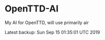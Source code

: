 # OpenTTD-AI
My AI for OpenTTD, will use primarily air

Latest backup: Sun Sep 15 01:35:01 UTC 2019
